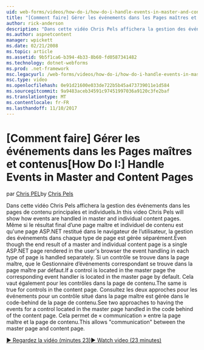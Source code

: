 ```yaml
---
uid: web-forms/videos/how-do-i/how-do-i-handle-events-in-master-and-content-pages
title: "[Comment faire] Gérer les événements dans les Pages maîtres et contenus | Documents Microsoft"
author: rick-anderson
description: "Dans cette vidéo Chris Pels affichera la gestion des événements dans les pages de contenu principales et individuels. Même si le résultat final d’un conte maître et individuel..."
ms.author: aspnetcontent
manager: wpickett
ms.date: 02/21/2008
ms.topic: article
ms.assetid: 9b5f1ca6-b394-4b33-8b60-fd0587341482
ms.technology: dotnet-webforms
ms.prod: .net-framework
msc.legacyurl: /web-forms/videos/how-do-i/how-do-i-handle-events-in-master-and-content-pages
msc.type: video
ms.openlocfilehash: 0e91d21600e033de722b5b45a473739011e1d584
ms.sourcegitcommit: 9a9483aceb34591c97451997036a9120c3fe2baf
ms.translationtype: MT
ms.contentlocale: fr-FR
ms.lasthandoff: 11/10/2017
---
```

<a name="how-do-i-handle-events-in-master-and-content-pages"></a><span data-ttu-id="60e3c-104">[Comment faire] Gérer les événements dans les Pages maîtres et contenus</span><span class="sxs-lookup"><span data-stu-id="60e3c-104">[How Do I:] Handle Events in Master and Content Pages</span></span>
====================
<span data-ttu-id="60e3c-105">par [Chris PEL](https://twitter.com/chrispels)</span><span class="sxs-lookup"><span data-stu-id="60e3c-105">by [Chris Pels](https://twitter.com/chrispels)</span></span>

<span data-ttu-id="60e3c-106">Dans cette vidéo Chris Pels affichera la gestion des événements dans les pages de contenu principales et individuels.</span><span class="sxs-lookup"><span data-stu-id="60e3c-106">In this video Chris Pels will show how events are handled in master and individual content pages.</span></span> <span data-ttu-id="60e3c-107">Même si le résultat final d’une page maître et individuel de contenu est qu'une page ASP.NET restitué dans le navigateur de l’utilisateur, la gestion des événements dans chaque type de page est gérée séparément.</span><span class="sxs-lookup"><span data-stu-id="60e3c-107">Even though the end result of a master and individual content page is a single ASP.NET page rendered in the user's browser the event handling in each type of page is handled separately.</span></span> <span data-ttu-id="60e3c-108">Si un contrôle se trouve dans la page maître, que le Gestionnaire d’événements correspondant se trouve dans la page maître par défaut.</span><span class="sxs-lookup"><span data-stu-id="60e3c-108">If a control is located in the master page the corresponding event handler is located in the master page by default.</span></span> <span data-ttu-id="60e3c-109">Cela vaut également pour les contrôles dans la page de contenu.</span><span class="sxs-lookup"><span data-stu-id="60e3c-109">The same is true for controls in the content page.</span></span> <span data-ttu-id="60e3c-110">Consultez les deux approches pour les événements pour un contrôle situé dans la page maître est gérée dans le code-behind de la page de contenu.</span><span class="sxs-lookup"><span data-stu-id="60e3c-110">See two approaches to having the events for a control located in the master page handled in the code behind of the content page.</span></span> <span data-ttu-id="60e3c-111">Cela permet de « communication » entre la page maître et la page de contenu.</span><span class="sxs-lookup"><span data-stu-id="60e3c-111">This allows "communication" between the master page and content page.</span></span>

[<span data-ttu-id="60e3c-112">&#9654; Regardez la vidéo (minutes 23)</span><span class="sxs-lookup"><span data-stu-id="60e3c-112">&#9654; Watch video (23 minutes)</span></span>](https://channel9.msdn.com/Blogs/ASP-NET-Site-Videos/how-do-i-handle-events-in-master-and-content-pages)
